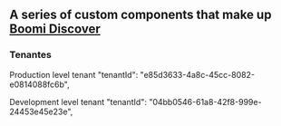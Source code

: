 ## A series of custom components that make up [Boomi Discover](http://discover.boomi.com/)


 ### Tenantes 
Production level tenant 
    "tenantId": "e85d3633-4a8c-45cc-8082-e0814088fc6b",
    
Development level tenant 
    "tenantId": "04bb0546-61a8-42f8-999e-24453e45e23e",



